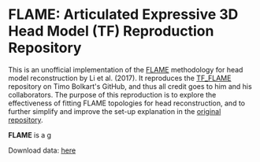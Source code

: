 # FLAME: Articulated Expressive 3D Head Model (TF) Reproduction Repository

This is an unofficial implementation of the [FLAME](https://flame.is.tue.mpg.de/) methodology for head model reconstruction by Li et al. (2017). It reproduces the [TF_FLAME](https://github.com/TimoBolkart/TF_FLAME?tab=readme-ov-file) repository on Timo Bolkart's GitHub, and thus all credit goes to him and his collaborators. The purpose of this reproduction is to explore the effectiveness of fitting FLAME topologies for head reconstruction, and to further simplify and improve the set-up explanation in the [original repository](https://github.com/TimoBolkart/TF_FLAME?tab=readme-ov-file).

**FLAME** is a g



Download data: [here](https://drive.google.com/drive/u/4/folders/15ItpuYbzUIMVPHg3RLshppNCc9RURMIL)